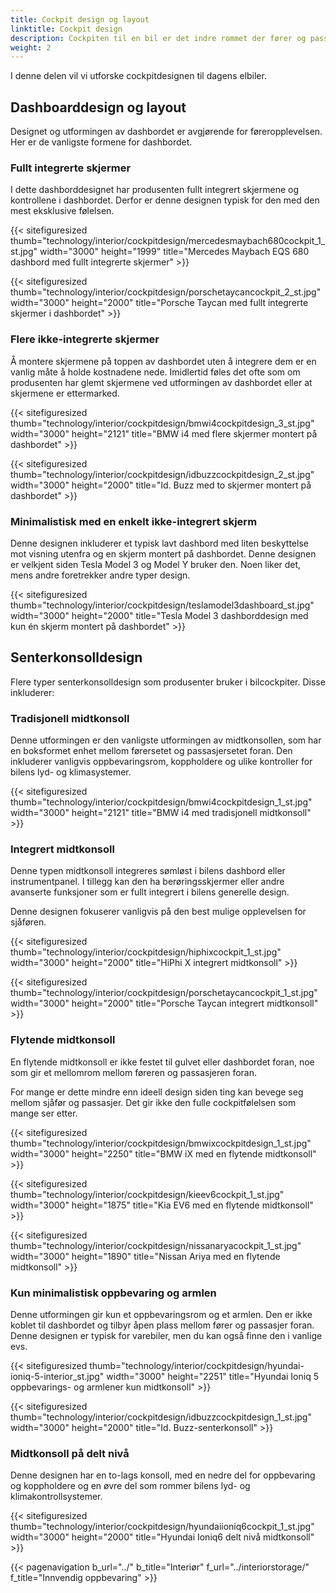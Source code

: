 ```yaml
---
title: Cockpit design og layout
linktitle: Cockpit design
description: Cockpiten til en bil er det indre rommet der fører og passasjerer samhandler med bilens funksjoner og egenskaper. Derfor er cockpitdesignet avgjørende for bilens generelle appell, ytelse, komfort og sikkerhet.
weight: 2
---
```

<!-- markdownlint-disable MD033 -->

I denne delen vil vi utforske cockpitdesignen til dagens elbiler.

## Dashboarddesign og layout

Designet og utformingen av dashbordet er avgjørende for føreropplevelsen. Her er de vanligste formene for dashbordet.

### Fullt integrerte skjermer

I dette dashborddesignet har produsenten fullt integrert skjermene og kontrollene i dashbordet. Derfor er denne designen typisk for den med den mest eksklusive følelsen.

{{< sitefiguresized thumb="technology/interior/cockpitdesign/mercedesmaybach680cockpit_1_st.jpg" width="3000" height="1999" title="Mercedes Maybach EQS 680 dashbord med fullt integrerte skjermer" >}}

{{< sitefiguresized thumb="technology/interior/cockpitdesign/porschetaycancockpit_2_st.jpg" width="3000" height="2000" title="Porsche Taycan med fullt integrerte skjermer i dashbordet" >}}

### Flere ikke-integrerte skjermer

Å montere skjermene på toppen av dashbordet uten å integrere dem er en vanlig måte å holde kostnadene nede. Imidlertid føles det ofte som om produsenten har glemt skjermene ved utformingen av dashbordet eller at skjermene er ettermarked.

{{< sitefiguresized thumb="technology/interior/cockpitdesign/bmwi4cockpitdesign_3_st.jpg" width="3000" height="2121" title="BMW i4 med flere skjermer montert på dashbordet" >}}

{{< sitefiguresized thumb="technology/interior/cockpitdesign/idbuzzcockpitdesign_2_st.jpg" width="3000" height="2000" title="Id. Buzz med to skjermer montert på dashbordet" >}}


### Minimalistisk med en enkelt ikke-integrert skjerm

Denne designen inkluderer et typisk lavt dashbord med liten beskyttelse mot visning utenfra og en skjerm montert på dashbordet. Denne designen er velkjent siden Tesla Model 3 og Model Y bruker den. Noen liker det, mens andre foretrekker andre typer design.

{{< sitefiguresized thumb="technology/interior/cockpitdesign/teslamodel3dashboard_st.jpg" width="3000" height="2000" title="Tesla Model 3 dashborddesign med kun én skjerm montert på dashbordet" >}}

## Senterkonsolldesign

Flere typer senterkonsolldesign som produsenter bruker i bilcockpiter. Disse inkluderer:

### Tradisjonell midtkonsoll

Denne utformingen er den vanligste utformingen av midtkonsollen, som har en boksformet enhet mellom førersetet og passasjersetet foran. Den inkluderer vanligvis oppbevaringsrom, koppholdere og ulike kontroller for bilens lyd- og klimasystemer.

{{< sitefiguresized thumb="technology/interior/cockpitdesign/bmwi4cockpitdesign_1_st.jpg" width="3000" height="2121" title="BMW i4 med tradisjonell midtkonsoll" >}}

### Integrert midtkonsoll

Denne typen midtkonsoll integreres sømløst i bilens dashbord eller instrumentpanel. I tillegg kan den ha berøringsskjermer eller andre avanserte funksjoner som er fullt integrert i bilens generelle design.

Denne designen fokuserer vanligvis på den best mulige opplevelsen for sjåføren.

{{< sitefiguresized thumb="technology/interior/cockpitdesign/hiphixcockpit_1_st.jpg" width="3000" height="2000" title="HiPhi X integrert midtkonsoll" >}}

{{< sitefiguresized thumb="technology/interior/cockpitdesign/porschetaycancockpit_1_st.jpg" width="3000" height="2000" title="Porsche Taycan integrert midtkonsoll" >}}

### Flytende midtkonsoll

En flytende midtkonsoll er ikke festet til gulvet eller dashbordet foran, noe som gir et mellomrom mellom føreren og passasjeren foran.

For mange er dette mindre enn ideell design siden ting kan bevege seg mellom sjåfør og passasjer. Det gir ikke den fulle cockpitfølelsen som mange ser etter.

{{< sitefiguresized thumb="technology/interior/cockpitdesign/bmwixcockpitdesign_1_st.jpg" width="3000" height="2250" title="BMW iX med en flytende midtkonsoll" >}}

{{< sitefiguresized thumb="technology/interior/cockpitdesign/kieev6cockpit_1_st.jpg" width="3000" height="1875" title="Kia EV6 med en flytende midtkonsoll" >}}

{{< sitefiguresized thumb="technology/interior/cockpitdesign/nissanaryacockpit_1_st.jpg" width="3000" height="1890" title="Nissan Ariya med en flytende midtkonsoll" >}}

### Kun minimalistisk oppbevaring og armlen

Denne utformingen gir kun et oppbevaringsrom og et armlen. Den er ikke koblet til dashbordet og tilbyr åpen plass mellom fører og passasjer foran. Denne designen er typisk for varebiler, men du kan også finne den i vanlige evs.

{{< sitefiguresized thumb="technology/interior/cockpitdesign/hyundai-ioniq-5-interior_st.jpg" width="3000" height="2251" title="Hyundai Ioniq 5 oppbevarings- og armlener kun midtkonsoll" >}}

{{< sitefiguresized thumb="technology/interior/cockpitdesign/idbuzzcockpitdesign_1_st.jpg" width="3000" height="2000" title="Id. Buzz-senterkonsoll" >}}

### Midtkonsoll på delt nivå

Denne designen har en to-lags konsoll, med en nedre del for oppbevaring og koppholdere og en øvre del som rommer bilens lyd- og klimakontrollsystemer.

{{< sitefiguresized thumb="technology/interior/cockpitdesign/hyundaiioniq6cockpit_1_st.jpg" width="3000" height="2000" title="Hyundai Ioniq6 delt nivå midtkonsoll" >}}

{{< pagenavigation b_url="../" b_title="Interiør" f_url="../interiorstorage/" f_title="Innvendig oppbevaring" >}}
